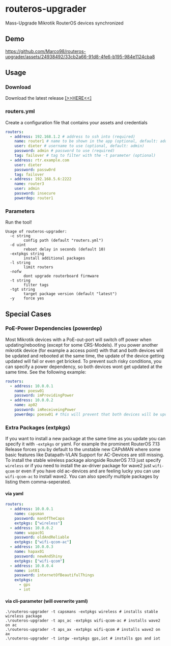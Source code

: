 # routeros-upgrader

Mass-Upgrade Mikrotik RouterOS devices synchronized

## Demo

https://github.com/Marco98/routeros-upgrader/assets/24938492/33cb2a66-91d8-4fe6-b195-984e1124cba8

## Usage

### Download

Download the latest release [[>>HERE<<]](https://github.com/Marco98/routeros-upgrader/releases/latest)

### routers.yml

Create a configuration file that contains your assets and credentials

```yaml
routers:
  - address: 192.168.1.2 # address to ssh into (required)
    name: router1 # name to be shown in the app (optional, default: address)
    user: dieter # username to use (optional, default: admin)
    password: admin # password to use (required)
    tag: failover # tag to filter with the -t parameter (optional)
  - address: rtr.example.com
    user: dieter
    password: passw0rd
    tag: failover
  - address: 192.168.5.6:2222
    name: router3
    user: admin
    password: insecure
    powerdep: router1
```

### Parameters

Run the tool!

```shell
Usage of routeros-upgrader:
  -c string
        config path (default "routers.yml")
  -d uint
        reboot delay in seconds (default 10)
  -extpkgs string
        install additional packages
  -l string
        limit routers
  -nofw
        dont upgrade routerboard firmware
  -t string
        filter tags
  -tgt string
        target package version (default "latest")
  -y    force yes
```

## Special Cases

### PoE-Power Dependencies (powerdep)

Most Mikrotik devices with a PoE-out-port will switch off power when updating/rebooting (except for some CRS-Models).
If you power another mikrotik device (for example a access point) with that and both devices will be updated and rebooted at the same time, the update of the device getting updated will fail or even get bricked.
To prevent such risky conditions, you can specify a power dependency, so both devices wont get updated at the same time.
See the following example:

```yaml
routers:
  - address: 10.0.0.1
    name: poesw01
    password: imProvidingPower
  - address: 10.0.0.2
    name: ap02
    password: imReceiveingPower
    powerdep: poesw01 # this will prevent that both devices will be updated at the same time
```

### Extra Packages (extpkgs)

If you want to install a new package at the same time as you update you can specify it with `-extpkgs` or yaml.
For example the prominent RouterOS 7.13 Release forces you by default to the unstable new CAPsMAN where some basic features like Datapath-VLAN Support for AC-Devices are still missing.
To install the stable wireless package alongside RouterOS 7.13 just specify `wireless` or if you need to install the ax-driver package for wave2 just `wifi-qcom` or even if you have old ac-devices and are feeling lucky you can use `wifi-qcom-ac` to install wave2.
You can also specify multiple packages by listing them comma-seperated.

#### via yaml

```yaml
routers:
  - address: 10.0.0.1
    name: capsman
    password: manOfTheCaps
    extpkgs: ["wireless"]
  - address: 10.0.0.2
    name: wapac01
    password: oldAndReliable
    extpkgs: ["wifi-qcom-ac"]
  - address: 10.0.0.3
    name: hapax01
    password: newAndShiny
    extpkgs: ["wifi-qcom"]
  - address: 10.0.0.4
    name: iot01
    password: internetOfBeautifulThings
    extpkgs:
      - gps
      - iot
```

#### via cli-parameter (will overwrite yaml)

```shell
.\routeros-upgrader -t capsmans -extpkgs wireless # installs stable wireless package
.\routeros-upgrader -t aps_ac -extpkgs wifi-qcom-ac # installs wave2 on ac
.\routeros-upgrader -t aps_ax -extpkgs wifi-qcom # installs wave2 on ax
.\routeros-upgrader -t iotgw -extpkgs gps,iot # installs gps and iot
```
